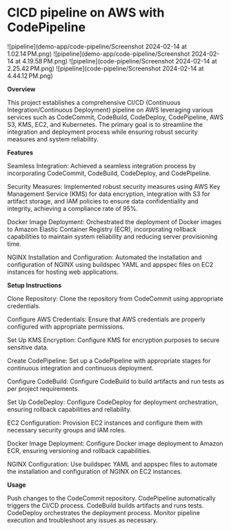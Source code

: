 # CICD pipeline on AWS with CodePipeline

![pipeline](demo-app/code-pipeline/Screenshot 2024-02-14 at 1.02.14 PM.png)
![pipeline](demo-app/code-pipeline/Screenshot 2024-02-14 at 4.19.58 PM.png)
![pipeline](code-pipeline/Screenshot 2024-02-14 at 2.25.42 PM.png)
![pipeline](code-pipeline/Screenshot 2024-02-14 at 4.44.12 PM.png)

**Overview**

This project establishes a comprehensive CI/CD (Continuous Integration/Continuous Deployment) pipeline on AWS leveraging various services such as CodeCommit, CodeBuild, CodeDeploy, CodePipeline, AWS S3, KMS, EC2, and Kubernetes. The primary goal is to streamline the integration and deployment process while ensuring robust security measures and system reliability.

**Features**

Seamless Integration: 
Achieved a seamless integration process by incorporating CodeCommit, CodeBuild, CodeDeploy, and CodePipeline.

Security Measures: 
Implemented robust security measures using AWS Key Management Service (KMS) for data encryption, integration with S3 for artifact storage, and IAM policies to ensure data confidentiality and integrity, achieving a compliance rate of 95%.

Docker Image Deployment:
 Orchestrated the deployment of Docker images to Amazon Elastic Container Registry (ECR), incorporating rollback capabilities to maintain system reliability and reducing server provisioning time.

NGINX Installation and Configuration: 
Automated the installation and configuration of NGINX using buildspec YAML and appspec files on EC2 instances for hosting web applications.

**Setup Instructions**

Clone Repository: Clone the repository from CodeCommit using appropriate credentials.

Configure AWS Credentials: Ensure that AWS credentials are properly configured with appropriate permissions.

Set Up KMS Encryption: Configure KMS for encryption purposes to secure sensitive data.

Create CodePipeline: Set up a CodePipeline with appropriate stages for continuous integration and continuous deployment.

Configure CodeBuild: Configure CodeBuild to build artifacts and run tests as per project requirements.

Set Up CodeDeploy: Configure CodeDeploy for deployment orchestration, ensuring rollback capabilities and reliability.

EC2 Configuration: Provision EC2 instances and configure them with necessary security groups and IAM roles.

Docker Image Deployment: Configure Docker image deployment to Amazon ECR, ensuring versioning and rollback capabilities.

NGINX Configuration: Use buildspec YAML and appspec files to automate the installation and configuration of NGINX on EC2 instances.

**Usage**

Push changes to the CodeCommit repository.
CodePipeline automatically triggers the CI/CD process.
CodeBuild builds artifacts and runs tests.
CodeDeploy orchestrates the deployment process.
Monitor pipeline execution and troubleshoot any issues as necessary.
